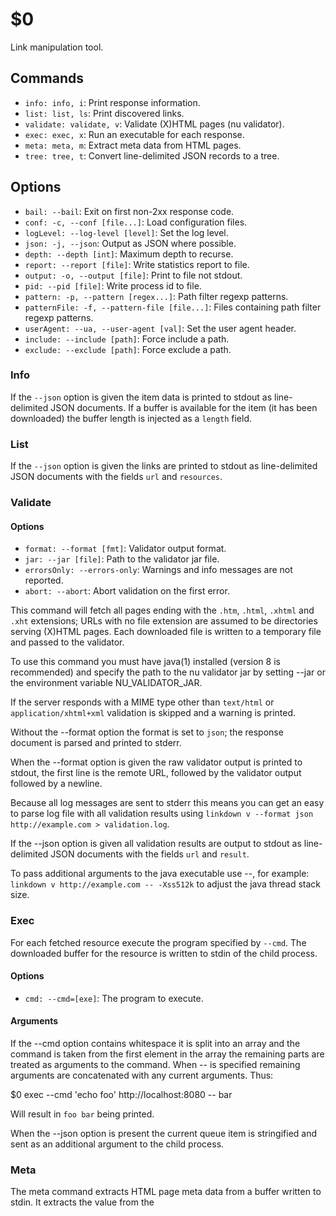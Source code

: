 $0
==

Link manipulation tool.

## Commands

* `info: info, i`: Print response information.
* `list: list, ls`: Print discovered links.
* `validate: validate, v`: Validate (X)HTML pages (nu validator).
* `exec: exec, x`: Run an executable for each response.
* `meta: meta, m`: Extract meta data from HTML pages.
* `tree: tree, t`: Convert line-delimited JSON records to a tree.

## Options

* `bail: --bail`: Exit on first non-2xx response code.
* `conf: -c, --conf [file...]`: Load configuration files.
* `logLevel: --log-level [level]`: Set the log level.
* `json: -j, --json`: Output as JSON where possible.
* `depth: --depth [int]`: Maximum depth to recurse.
* `report: --report [file]`: Write statistics report to file.
* `output: -o, --output [file]`: Print to file not stdout.
* `pid: --pid [file]`: Write process id to file.
* `pattern: -p, --pattern [regex...]`: Path filter regexp patterns.
* `patternFile: -f, --pattern-file [file...]`: Files containing path filter regexp patterns.
* `userAgent: --ua, --user-agent [val]`: Set the user agent header. 
* `include: --include [path]`: Force include a path.
* `exclude: --exclude [path]`: Force exclude a path.

### Info

If the `--json` option is given the item data is printed to stdout as line-delimited JSON documents. If a buffer is available for the item (it has been downloaded) the buffer length is injected as a `length` field.

### List

If the `--json` option is given the links are printed to stdout as line-delimited JSON documents with the fields `url` and `resources`.

### Validate

#### Options

* `format: --format [fmt]`: Validator output format.
* `jar: --jar [file]`: Path to the validator jar file.
* `errorsOnly: --errors-only`: Warnings and info messages are not reported.
* `abort: --abort`: Abort validation on the first error.

This command will fetch all pages ending with the `.htm`, `.html`, `.xhtml` and `.xht` extensions; URLs with no file extension are assumed to be directories serving (X)HTML pages. Each downloaded file is written to a temporary file and passed to the validator.

To use this command you must have java(1) installed (version 8 is recommended) and specify the path to the nu validator jar by setting --jar or the environment variable NU_VALIDATOR_JAR.

If the server responds with a MIME type other than `text/html` or `application/xhtml+xml` validation is skipped and a warning is printed.

Without the --format option the format is set to `json`; the response document is parsed and printed to stderr.

When the --format option is given the raw validator output is printed to stdout, the first line is the remote URL, followed by the validator output followed by a newline.

Because all log messages are sent to stderr this means you can get an easy to parse log file with all validation results using `linkdown v --format json http://example.com > validation.log`.

If the --json option is given all validation results are output to stdout as line-delimited JSON documents with the fields `url` and `result`.

To pass additional arguments to the java executable use --, for example: `linkdown v http://example.com -- -Xss512k` to adjust the java thread stack size.

### Exec

For each fetched resource execute the program specified by `--cmd`. The downloaded buffer for the resource is written to stdin of the child process.

#### Options

* `cmd: --cmd=[exe]`: The program to execute.

#### Arguments

If the --cmd option contains whitespace it is split into an array and the command is taken from the first element in the array the remaining parts are treated as arguments to the command. When -- is specified remaining arguments are concatenated with any current arguments. Thus:

$0 exec --cmd 'echo foo' http://localhost:8080 -- bar

Will result in `foo bar` being printed.

When the --json option is present the current queue item is stringified and sent as an additional argument to the child process.

### Meta

The meta command extracts HTML page meta data from a buffer written to stdin. It extracts the value from the <title> element and any <meta> tags in the input buffer.

Typically this is used in combination with the exec command.

It prints to stdout a JSON document containing the meta data. When a JSON document is passed as an argument the meta data is injected into the input document.

#### Example

Without the --json option to the exec command a simple document is printed.

```
$0 exec http://localhost:8080/meta --cmd 'ldn meta'
```

Outputs:

```
{
  "meta": {
    "title": "Meta Page",
    "description": "Meta Test",
    "keywords": "meta, link, http, linkdown"
  }
}
```

When the --json option is given to exec a more complete document is printed.

```
$0 exec http://localhost:8080/meta --cmd 'ldn meta' --json
```

Outputs:

```
{
  "url": "http://localhost:8080/meta",
  "protocol": "http",
  "host": "localhost",
  "port": 8080,
  "path": "/meta",
  "depth": 1,
  "fetched": true,
  "status": "downloaded",
  "stateData": {
    "requestLatency": 21,
    "requestTime": 28,
    "contentLength": 278,
    "contentType": "text/html; charset=utf-8",
    "code": 200,
    "headers": {
      "content-type": "text/html; charset=utf-8",
      "content-length": "278",
      "etag": "W/\"116-XLd4QBoQli2+6XLPb3Hinw\"",
      "date": "Wed, 17 Feb 2016 15:02:57 GMT",
      "connection": "close"
    },
    "downloadTime": 7,
    "actualDataSize": 278,
    "sentIncorrectSize": false
  },
  "meta": {
    "title": "Meta Page",
    "description": "Meta Test",
    "keywords": "meta, link, http, linkdown"
  }
}
```

#### See

linkdown-exec(1)

### Tree

Reads line-delimited JSON records on stdin and parses the records into a tree structure representing the requests. Designed to be used in conjunction with `meta` so that meta data may be injected into each request before converting to the tree structure.

The tree structure may then be used to generate a sitemap. Output is keyed by fully qualified host name to allow for the scenario when a crawl resolves to multiple hosts.

Be careful with this command, it needs to buffer all the records into memory in order to be able to create the tree structure correctly and also needs to parse each JSON record as well as stringify when printing to stdout. For small to medium size sites this should not be a problem but if you input data for a huge site the process will hang and you may even run out of memory.

#### Options

* `indent: --indent [num]`: Number of spaces to indent.
* `labels: --labels, --path-labels`: Use the path name for labels.
* `listStyle: --list-style [style]`: Set an output list style. 
* `link: --link [format]`: Link format; one of relative, absolute or none.
* `listDescription: --desc, --description`: Include meta description.
* `sort: --sort [field]`: Sort nodes on the given field. 
* `pluck: --pluck [path...]`: Pluck the child nodes of the given path.
* `suppressRoot: --suppress-root`: Do not print the root of the tree.

#### Output

By default this command will print a JSON document, when `--indent` is specified the JSON document is indented.

By default labels for this tree view are inferred from the data available, to use more predictable labels that always use the URL path name specify `--path-labels`. When the tree output contains multiple trees to print (multiple hosts) each tree is separated by a delimiter which is dependent upon the list style format (see below).

If the `--list-style` option is given the output is a list in one of the following formats:

* `tty`: Hierarchy list suitable for a terminal, multiple trees delimited by a newline.
* `md`: Markdown list, multiple trees delimited by a newline.
* `html`: List for HTML pages, multiple trees use new lists.
* `jade`: List for the jade template language, multiple trees use new lists.

Links are created by default (with the exception of the `tty` list style) using a relative path from the root of the web server, you maybe disable automatic linking with `--link=none` or force to use absolute URLs with `--link=absolute`.

By default meta description text is printed when available but may by disabled with `--no-description`.

## Pattern

It is often useful to exclude certain pages from being downloaded, this is achieved using regular expression patterns on the command line or loaded from file(s). Be sure to quote pattern arguments on the command line to prevent shell meta characters from being interpreted.

Patterns are normal regular expressions with the caveat that a pattern prefixed with an exclamation mark (!) becomes an exclude pattern; include patterns have precedence. The match is performed on the full path name including leading slash and any query string. A pattern compile error will cause the program to exit with a non-zero code.

When loading patterns from files empty lines in the file are ignored as are comment lines beginning with a hash (#). The order in which command line patterns and patterns loaded from file(s) are compiled is indeterminate when combined.

For example to exclude all pages from a section of a website but include a specific page you could use `-p '!/section/.*' -p '/section/page'`. The top-level /section path would be included as would /section/page but all other paths within /section would be ignored.

## Redirects

Redirects are automatically followed provided the redirect is to the same host.

## Report

When the `--report` option is given statistics are written to the specified file as a JSON document when the crawl is complete, it has the following fields:

* `length`: Number of items in the queue.
* `complete`: Number of items completed.
* `errors`: Number of requests that responded with 4xx or 5xx status codes.
* `stats`: An object containing statistics.

The stats object has child objects that contain `min`, `max` and `avg` statistics for each of the following fields:

* `headers`: Time in milliseconds until response headers were received.
* `body`: Time in milliseconds to download the response body.
* `request`: Time in milliseconds to download the entire response; headers and body.
* `size`: Size in bytes for the response body.

## Output

When the `--ouput` option is given printing is redirected to the specified file and is not written to stdout. If the file does not exist it is created otherwise it is truncated; if the file stream cannot be created an error is reported and the program will exit with a non-zero exit code.

## Signals

You may pause the crawl by sending the signal `TSTP` and resume a paused crawl by sending the signal `CONT`.

Attempting to send the `TSTP` signal on a paused crawl will have no effect as will attempting to send `CONT` when the crawl has not previously been paused with `TSTP`.

Note that depending upon the concurrency level you may see messages printed after a crawl is paused.

## Exit

The program will exit with a non-zero exit code when an error is encountered. When the crawl completes any 4xx and 5xx HTTP response codes will cause the program to exit with code 255. This guarantees that a success exit code of zero will only occur when the crawl completes and no HTTP error responses occurred.

## See

signal(7)
